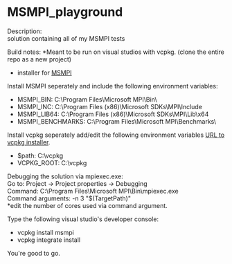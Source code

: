 # MSMPI_playground
Description:  
solution containing all of my MSMPI tests

Build notes:
*Meant to be run on visual studios with vcpkg. (clone the entire repo as a new project) 
- installer for [MSMPI](https://www.microsoft.com/en-us/download/details.aspx?id=105289)

Install MSMPI seperately and include the following environment variables: 
  
- MSMPI_BIN: C:\Program Files\Microsoft MPI\Bin\
- MSMPI_INC: C:\Program Files (x86)\Microsoft SDKs\MPI\Include
- MSMPI_LIB64: C:\Program Files (x86)\Microsoft SDKs\MPI\Lib\x64
- MSMPI_BENCHMARKS: C:\Program Files\Microsoft MPI\Benchmarks\

Install vcpkg seperately add/edit the following environment variables [URL to vcpkg installer](https://vcpkg.io/en/).  
- $path: C:\vcpkg  
- VCPKG_ROOT: C:\vcpkg  
  
Debugging the solution via mpiexec.exe:   
Go to: Project -> Project properties -> Debugging  
Command: C:\Program Files\Microsoft MPI\Bin\mpiexec.exe  
Command arguments: -n 3 "$(TargetPath)"  
*edit the number of cores used via command argument.    

Type the following visual studio's developer console:  
- vcpkg install msmpi
- vcpkg integrate install

You're good to go. 












